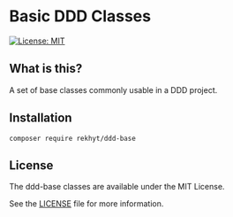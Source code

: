 # Basic DDD Classes
[![License: MIT](https://img.shields.io/badge/License-MIT-yellow.svg)](https://opensource.org/licenses/MIT)

## What is this?
A set of base classes commonly usable in a DDD project.

## Installation
`composer require rekhyt/ddd-base`

## License
The ddd-base classes are available under the MIT License.

See the [LICENSE](LICENSE) file for more information.
